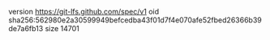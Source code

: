version https://git-lfs.github.com/spec/v1
oid sha256:562980e2a30599949befcedba43f01d7f4e070afe52fbed26366b39de7a6fb13
size 14701
